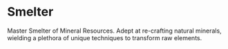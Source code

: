 # Smelter

Master Smelter of Mineral Resources. Adept at re-crafting natural minerals, wielding a plethora of unique techniques to transform raw elements.
